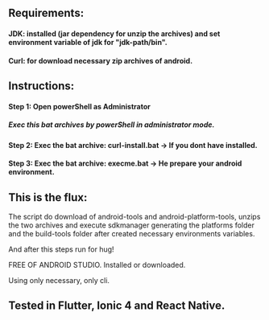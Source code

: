 ## Requirements:  

#### JDK: installed (jar dependency for unzip the archives) and set environment variable of jdk for "jdk-path/bin".
#### Curl: for download necessary zip archives of android.

## Instructions: 
#### Step 1: Open powerShell as **Administrator** 
##### Exec this bat archives by powerShell in administrator mode.
#### Step 2: Exec the bat archive: **curl-install.bat** -> If you dont have installed.
#### Step 3: Exec the bat archive: **execme.bat** -> He prepare your android environment.

## This is the flux: 

The script do download of  android-tools and 
android-platform-tools, 
unzips the two archives and execute sdkmanager generating 
the platforms folder and the build-tools folder after created necessary environments variables.

And after this steps run for hug!

FREE OF ANDROID STUDIO.
Installed or downloaded.

Using only necessary, only cli.

## Tested in Flutter, Ionic 4 and React Native.

